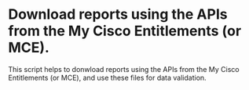 # Download reports using the APIs from the My Cisco Entitlements (or MCE).

This script helps to donwload reports using the APIs from the My Cisco Entitlements (or MCE), and use these files for data validation.
